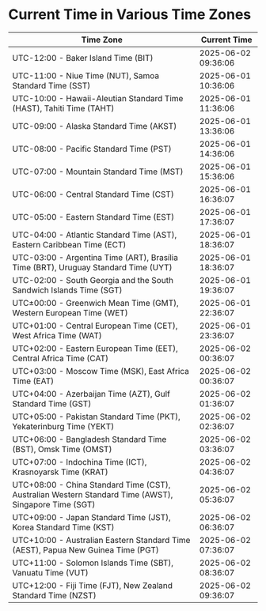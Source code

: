 # Current Time in Various Time Zones

| Time Zone | Current Time |
|-----------|--------------|
| UTC-12:00 - Baker Island Time (BIT) | 2025-06-02 09:36:06 |
| UTC-11:00 - Niue Time (NUT), Samoa Standard Time (SST) | 2025-06-01 10:36:06 |
| UTC-10:00 - Hawaii-Aleutian Standard Time (HAST), Tahiti Time (TAHT) | 2025-06-01 11:36:06 |
| UTC-09:00 - Alaska Standard Time (AKST) | 2025-06-01 13:36:06 |
| UTC-08:00 - Pacific Standard Time (PST) | 2025-06-01 14:36:06 |
| UTC-07:00 - Mountain Standard Time (MST) | 2025-06-01 15:36:06 |
| UTC-06:00 - Central Standard Time (CST) | 2025-06-01 16:36:07 |
| UTC-05:00 - Eastern Standard Time (EST) | 2025-06-01 17:36:07 |
| UTC-04:00 - Atlantic Standard Time (AST), Eastern Caribbean Time (ECT) | 2025-06-01 18:36:07 |
| UTC-03:00 - Argentina Time (ART), Brasília Time (BRT), Uruguay Standard Time (UYT) | 2025-06-01 18:36:07 |
| UTC-02:00 - South Georgia and the South Sandwich Islands Time (SGT) | 2025-06-01 19:36:07 |
| UTC±00:00 - Greenwich Mean Time (GMT), Western European Time (WET) | 2025-06-01 22:36:07 |
| UTC+01:00 - Central European Time (CET), West Africa Time (WAT) | 2025-06-01 23:36:07 |
| UTC+02:00 - Eastern European Time (EET), Central Africa Time (CAT) | 2025-06-02 00:36:07 |
| UTC+03:00 - Moscow Time (MSK), East Africa Time (EAT) | 2025-06-02 00:36:07 |
| UTC+04:00 - Azerbaijan Time (AZT), Gulf Standard Time (GST) | 2025-06-02 01:36:07 |
| UTC+05:00 - Pakistan Standard Time (PKT), Yekaterinburg Time (YEKT) | 2025-06-02 02:36:07 |
| UTC+06:00 - Bangladesh Standard Time (BST), Omsk Time (OMST) | 2025-06-02 03:36:07 |
| UTC+07:00 - Indochina Time (ICT), Krasnoyarsk Time (KRAT) | 2025-06-02 04:36:07 |
| UTC+08:00 - China Standard Time (CST), Australian Western Standard Time (AWST), Singapore Time (SGT) | 2025-06-02 05:36:07 |
| UTC+09:00 - Japan Standard Time (JST), Korea Standard Time (KST) | 2025-06-02 06:36:07 |
| UTC+10:00 - Australian Eastern Standard Time (AEST), Papua New Guinea Time (PGT) | 2025-06-02 07:36:07 |
| UTC+11:00 - Solomon Islands Time (SBT), Vanuatu Time (VUT) | 2025-06-02 08:36:07 |
| UTC+12:00 - Fiji Time (FJT), New Zealand Standard Time (NZST) | 2025-06-02 09:36:07 |
